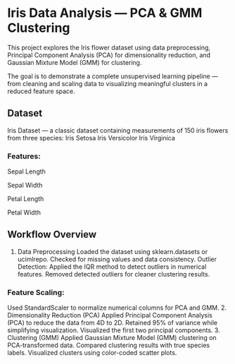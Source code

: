 # Iris Data Analysis — PCA & GMM Clustering

This project explores the Iris flower dataset using data preprocessing, Principal Component Analysis (PCA) for dimensionality reduction, and Gaussian Mixture Model (GMM) for clustering.

The goal is to demonstrate a complete unsupervised learning pipeline — from cleaning and scaling data to visualizing meaningful clusters in a reduced feature space.
## Dataset
Iris Dataset — a classic dataset containing measurements of 150 iris flowers from three species:
Iris Setosa
Iris Versicolor
Iris Virginica
### Features:
Sepal Length

Sepal Width

Petal Length

Petal Width
## Workflow Overview
1. Data Preprocessing
Loaded the dataset using sklearn.datasets or ucimlrepo.
Checked for missing values and data consistency.
Outlier Detection:
Applied the IQR method to detect outliers in numerical features.
Removed detected outliers for cleaner clustering results.
### Feature Scaling:
Used StandardScaler to normalize numerical columns for PCA and GMM.
2. Dimensionality Reduction (PCA)
Applied Principal Component Analysis (PCA) to reduce the data from 4D to 2D.
Retained 95% of variance while simplifying visualization.
Visualized the first two principal components.
3. Clustering (GMM)
Applied Gaussian Mixture Model (GMM) clustering on PCA-transformed data.
Compared clustering results with true species labels.
Visualized clusters using color-coded scatter plots.
